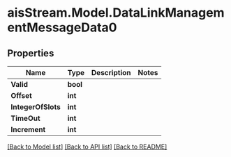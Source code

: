 # aisStream.Model.DataLinkManagementMessageData0

## Properties

Name | Type | Description | Notes
------------ | ------------- | ------------- | -------------
**Valid** | **bool** |  | 
**Offset** | **int** |  | 
**IntegerOfSlots** | **int** |  | 
**TimeOut** | **int** |  | 
**Increment** | **int** |  | 

[[Back to Model list]](../README.md#documentation-for-models) [[Back to API list]](../README.md#documentation-for-api-endpoints) [[Back to README]](../README.md)


